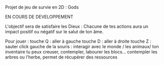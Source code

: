 Projet de jeu de survie en 2D : Gods

EN COURS DE DEVELOPPEMENT

L'objectif sera de satisfaire les Dieux :
Chacune de tes actions aura un impact positif ou négatif sur le salut de ton âme.

Pour jouer :
	touche Q : aller à gauche
	touche D : aller à droite
	touche Z : sauter
	click gauche de la souris : interagir avec le monde / les animaux/ ton inventaire
	tu peux creuser, contempler, labourer les blocs...
	contempler les arbres ou l'herbe, permet de récupérer des ressources